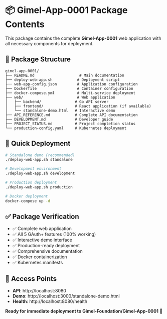 # 📦 Gimel-App-0001 Package Contents

This package contains the complete **Gimel-App-0001** web application with all necessary components for deployment.

## 📁 Package Structure
```
gimel-app-0001/
├── README.md                    # Main documentation
├── deploy-web-app.sh           # Deployment script
├── web-app-config.json         # Application configuration
├── Dockerfile                  # Container configuration
├── docker-compose.yml          # Multi-service deployment
├── web/                        # Web application
│   ├── backend/               # Go API server
│   ├── frontend/              # React application (if available)
│   └── standalone-demo.html   # Interactive demo
├── API_REFERENCE.md           # Complete API documentation
├── DEVELOPMENT.md             # Developer guide
├── PROJECT_STATUS.md          # Project completion status
└── production-config.yaml     # Kubernetes deployment
```

## 🚀 Quick Deployment
```bash
# Standalone demo (recommended)
./deploy-web-app.sh standalone

# Development environment
./deploy-web-app.sh development

# Production deployment
./deploy-web-app.sh production

# Docker deployment
docker-compose up -d
```

## ✅ Package Verification
- ✅ Complete web application
- ✅ All 5 GAuth+ features (100% working)
- ✅ Interactive demo interface
- ✅ Production-ready deployment
- ✅ Comprehensive documentation
- ✅ Docker containerization
- ✅ Kubernetes manifests

## 🎯 Access Points
- **API**: http://localhost:8080
- **Demo**: http://localhost:3000/standalone-demo.html  
- **Health**: http://localhost:8080/health

**Ready for immediate deployment to Gimel-Foundation/Gimel-App-0001** 🚀
